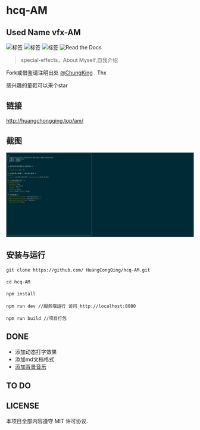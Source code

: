 # hcq-AM
##  Used Name vfx-AM
![标签](https://img.shields.io/teamcity/codebetter/bt428.svg)
![标签](https://img.shields.io/npm/v/@cycle/core.svg)
![标签](https://img.shields.io/npm/dm/localeval.svg)
![Read the Docs](https://img.shields.io/readthedocs/pip.svg)


>special-effects，About Myself,自我介绍


Fork或借鉴请注明出处 [@ChungKing](http://huangchongqing.top/am/) . Thx

感兴趣的童鞋可以来个star

## 链接

http://huangchongqing.top/am/

## 截图

![动态图](./resume.gif)

## 安装与运行
```
git clone https://github.com/ HuangCongQing/hcq-AM.git

cd hcq-AM

npm install

npm run dev //服务端运行 访问 http://localhost:8080

npm run build //项目打包 

```



## DONE

* 添加动态打字效果
* 添加md文档格式
* [添加背景音乐](https://blog.csdn.net/woyidingshijingcheng/article/details/75311699)



## TO DO




## LICENSE

本项目全部内容遵守 MIT 许可协议.